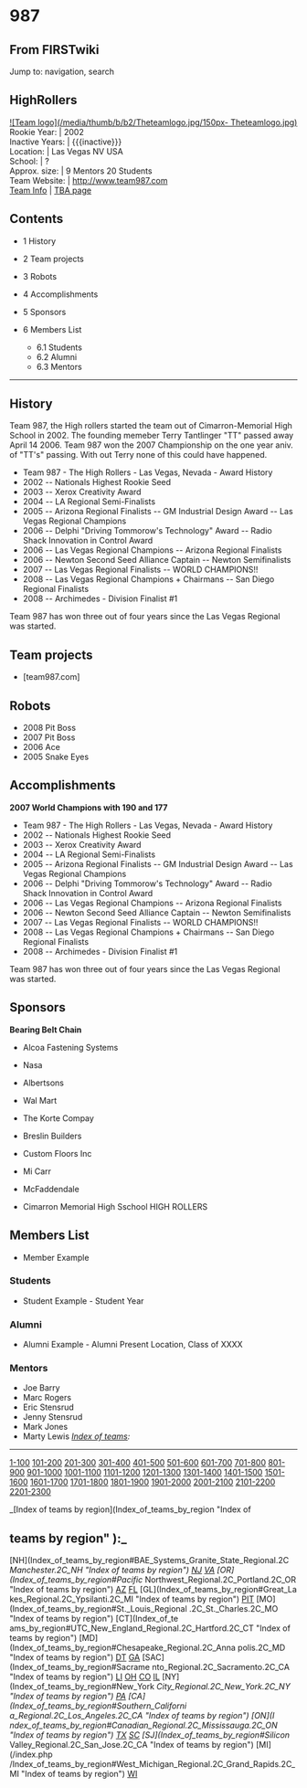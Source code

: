 # 987

## From FIRSTwiki

Jump to: navigation, search

## HighRollers

[![Team logo](/media/thumb/b/b2/Theteamlogo.jpg/150px-
Theteamlogo.jpg)](Image:Theteamlogo.jpg "Team logo")<br>
Rookie Year: | 2002<br>
Inactive Years: | {{{inactive}}}<br>
Location: | Las Vegas NV USA<br>
School: | ?<br>
Approx. size: | 9 Mentors 20 Students<br>
Team Website: | <http://www.team987.com><br>
[Team Info](https://my.usfirst.org/myarea/index.lasso?page=teaminfo&team=987 "https://my.usfirst.org/myarea/index.lasso?page=teaminfo&team=987") | [TBA page](http://www.thebluealliance.net/tbatv/team.php?team=987 "http://www.thebluealliance.net/tbatv/team.php?team=987")

## Contents

- 1 History
- 2 Team projects
- 3 Robots
- 4 Accomplishments
- 5 Sponsors
- 6 Members List

  - 6.1 Students
  - 6.2 Alumni
  - 6.3 Mentors

--------------------------------------------------------------------------------

## History

Team 987, the High rollers started the team out of Cimarron-Memorial High School in 2002\. The founding memeber Terry Tantlinger "TT" passed away April 14 2006\. Team 987 won the 2007 Championship on the one year aniv. of "TT's" passing. With out Terry none of this could have happened.

- Team 987 - The High Rollers - Las Vegas, Nevada - Award History
- 2002 -- Nationals Highest Rookie Seed
- 2003 -- Xerox Creativity Award
- 2004 -- LA Regional Semi-Finalists
- 2005 -- Arizona Regional Finalists -- GM Industrial Design Award -- Las Vegas Regional Champions
- 2006 -- Delphi "Driving Tommorow's Technology" Award -- Radio Shack Innovation in Control Award
- 2006 -- Las Vegas Regional Champions -- Arizona Regional Finalists
- 2006 -- Newton Second Seed Alliance Captain -- Newton Semifinalists
- 2007 -- Las Vegas Regional Finalists -- WORLD CHAMPIONS!!
- 2008 -- Las Vegas Regional Champions + Chairmans -- San Diego Regional Finalists
- 2008 -- Archimedes - Division Finalist #1

Team 987 has won three out of four years since the Las Vegas Regional was started.

## Team projects

- [team987.com]

## Robots

- 2008 Pit Boss
- 2007 Pit Boss
- 2006 Ace
- 2005 Snake Eyes

## Accomplishments

**2007 World Champions with 190 and 177**

- Team 987 - The High Rollers - Las Vegas, Nevada - Award History
- 2002 -- Nationals Highest Rookie Seed
- 2003 -- Xerox Creativity Award
- 2004 -- LA Regional Semi-Finalists
- 2005 -- Arizona Regional Finalists -- GM Industrial Design Award -- Las Vegas Regional Champions
- 2006 -- Delphi "Driving Tommorow's Technology" Award -- Radio Shack Innovation in Control Award
- 2006 -- Las Vegas Regional Champions -- Arizona Regional Finalists
- 2006 -- Newton Second Seed Alliance Captain -- Newton Semifinalists
- 2007 -- Las Vegas Regional Finalists -- WORLD CHAMPIONS!!
- 2008 -- Las Vegas Regional Champions + Chairmans -- San Diego Regional Finalists
- 2008 -- Archimedes - Division Finalist #1

Team 987 has won three out of four years since the Las Vegas Regional was started.

## Sponsors

**Bearing Belt Chain**

- Alcoa Fastening Systems
- Nasa
- Albertsons
- Wal Mart
- The Korte Compay
- Breslin Builders
- Custom Floors Inc
- Mi Carr
- McFaddendale

- Cimarron Memorial High Sschool HIGH ROLLERS

## Members List

- Member Example

### Students

- Student Example - Student Year

### Alumni

- Alumni Example - Alumni Present Location, Class of XXXX

### Mentors

- Joe Barry
- Marc Rogers
- Eric Stensrud
- Jenny Stensrud
- Mark Jones
- Marty Lewis _[Index of teams](Index_of_teams "Index of teams"):_

--------------------------------------------------------------------------------

[1-100](Index_of_teams#1-100 "Index of teams") [101-200](Index_of_teams#101-200 "Index of teams") [201-300](Index_of_teams#201-300 "Index of teams") [301-400](Index_of_teams#301-400 "Index of teams") [401-500](Index_of_teams#401-500 "Index of teams") [501-600](Index_of_teams#501-600 "Index of teams") [601-700](Index_of_teams#601-700 "Index of teams") [701-800](Index_of_teams#701-800 "Index of teams") [801-900](Index_of_teams#801-900 "Index of teams") [901-1000](Index_of_teams#901-1000 "Index of teams") [1001-1100](Index_of_teams#1001-1100 "Index of teams") [1101-1200](Index_of_teams#1101-1200 "Index of teams") [1201-1300](Index_of_teams#1201-1300 "Index of teams") [1301-1400](Index_of_teams#1301-1400 "Index of teams") [1401-1500](Index_of_teams#1401-1500 "Index of teams") [1501-1600](Index_of_teams#1501-1600 "Index of teams") [1601-1700](Index_of_teams#1601-1700 "Index of teams") [1701-1800](Index_of_teams#1701-1800 "Index of teams") [1801-1900](Index_of_teams#1801-1900 "Index of teams") [1901-2000](Index_of_teams#1901-2000 "Index of teams") [2001-2100](Index_of_teams#2001-2100 "Index of teams") [2101-2200](Index_of_teams#2101-2200 "Index of teams") [2201-2300](Index_of_teams#2201-2300 "Index of teams")

_[Index of teams by region](Index_of_teams_by_region "Index of

## teams by region" ):_

[NH](Index_of_teams_by_region#BAE_Systems_Granite_State_Regional.2C
_Manchester.2C_NH "Index of teams by region") [NJ](Index_of_teams_by_region#New_Jersey_Regional.2C_Trenton.2C_NJ "Index of teams by region") [VA](Index_of_teams_by_region#NASA.2FVCU_Regional.2C_Richmond.2C_VA "Index of teams by region") [OR](Index_of_teams_by_region#Pacific_
Northwest_Regional.2C_Portland.2C_OR "Index of teams by region") [AZ](Index_of_teams_by_region#Arizona_Regional.2C_Phoenix.2C_AZ "Index of teams by region") [FL](Index_of_teams_by_region#Florida_Regional.2C_Orlando.2C_FL "Index of teams by region") [GL](Index_of_teams_by_region#Great_La
kes_Regional.2C_Ypsilanti.2C_MI "Index of teams by region") [PIT](Index_of_teams_by_region#Pittsburgh_Regional.2C_Pittsburgh.2C_PA "Index of
teams by region") [MO](Index_of_teams_by_region#St._Louis_Regional
.2C_St._Charles.2C_MO "Index of teams by region") [CT](Index_of_te
ams_by_region#UTC_New_England_Regional.2C_Hartford.2C_CT "Index of teams by
region") [MD](Index_of_teams_by_region#Chesapeake_Regional.2C_Anna
polis.2C_MD "Index of teams by region") [DT](Index_of_teams_by_region#Detroit_Regional.2C_Detroit.2C_MI "Index of teams by region") [GA](Index_of_teams_by_region#Peachtree_Regional.2C_Duluth.2C_GA "Index of teams by region") [SAC](Index_of_teams_by_region#Sacrame
nto_Regional.2C_Sacramento.2C_CA "Index of teams by region") [LI](Index_of_teams_by_region#SBPLI_Long_Island_Regional.2C_Brentwood.2C_NY "Index
of teams by region") [OH](Index_of_teams_by_region#Buckeye_Regional.2C_Cleveland.2C_OH "Index of teams by region") [CO](Index_of_teams_by_region#Colorado_Regional.2C_Denver.2C_CO "Index of teams by region") [IL](Index_of_teams_by_region#Midwest_Regional.2C_Evanston.2C_IL "Index of teams by region") [NY](Index_of_teams_by_region#New_York
_City_Regional.2C_New_York.2C_NY "Index of teams by region") [PA](Index_of_teams_by_region#Philadelphia_Regional.2C_Philadelphia.2C_PA "Index of
teams by region") [CA](Index_of_teams_by_region#Southern_Californi
a_Regional.2C_Los_Angeles.2C_CA "Index of teams by region") [ON](I
ndex_of_teams_by_region#Canadian_Regional.2C_Mississauga.2C_ON "Index of teams
by region") [TX](Index_of_teams_by_region#Lone_Star_Regional.2C_Houston.2C_TX "Index of teams by region") [SC](Index_of_teams_by_region#Palmetto_Regional.2C_Columbia.2C_SC "Index of teams by region") [SJ](Index_of_teams_by_region#Silicon_
Valley_Regional.2C_San_Jose.2C_CA "Index of teams by region") [MI](/index.php
/Index_of_teams_by_region#West_Michigan_Regional.2C_Grand_Rapids.2C_MI "Index
of teams by region") [WI](Index_of_teams_by_region#Wisconsin_Regional.2C_Milwaukee.2C_WI "Index of teams by region")
